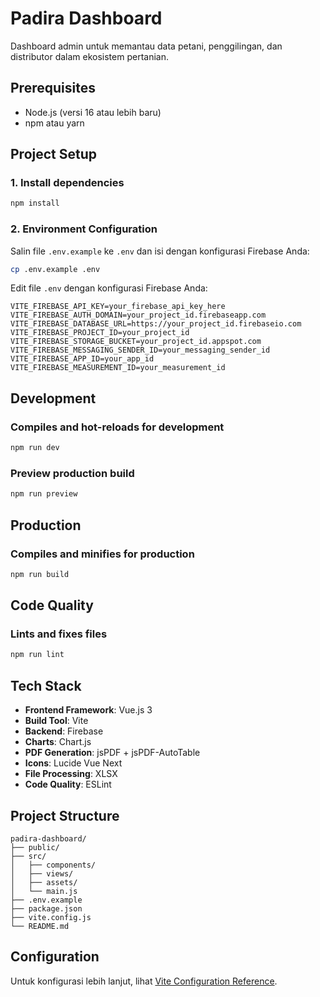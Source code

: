 # Padira Dashboard

Dashboard admin untuk memantau data petani, penggilingan, dan distributor dalam ekosistem pertanian.

## Prerequisites

- Node.js (versi 16 atau lebih baru)
- npm atau yarn

## Project Setup

### 1. Install dependencies
```bash
npm install
```

### 2. Environment Configuration
Salin file `.env.example` ke `.env` dan isi dengan konfigurasi Firebase Anda:

```bash
cp .env.example .env
```

Edit file `.env` dengan konfigurasi Firebase Anda:
```env
VITE_FIREBASE_API_KEY=your_firebase_api_key_here
VITE_FIREBASE_AUTH_DOMAIN=your_project_id.firebaseapp.com
VITE_FIREBASE_DATABASE_URL=https://your_project_id.firebaseio.com
VITE_FIREBASE_PROJECT_ID=your_project_id
VITE_FIREBASE_STORAGE_BUCKET=your_project_id.appspot.com
VITE_FIREBASE_MESSAGING_SENDER_ID=your_messaging_sender_id
VITE_FIREBASE_APP_ID=your_app_id
VITE_FIREBASE_MEASUREMENT_ID=your_measurement_id
```

## Development

### Compiles and hot-reloads for development
```bash
npm run dev
```

### Preview production build
```bash
npm run preview
```

## Production

### Compiles and minifies for production
```bash
npm run build
```

## Code Quality

### Lints and fixes files
```bash
npm run lint
```

## Tech Stack

- **Frontend Framework**: Vue.js 3
- **Build Tool**: Vite
- **Backend**: Firebase
- **Charts**: Chart.js
- **PDF Generation**: jsPDF + jsPDF-AutoTable
- **Icons**: Lucide Vue Next
- **File Processing**: XLSX
- **Code Quality**: ESLint

## Project Structure

```
padira-dashboard/
├── public/
├── src/
│   ├── components/
│   ├── views/
│   ├── assets/
│   └── main.js
├── .env.example
├── package.json
├── vite.config.js
└── README.md
```

## Configuration

Untuk konfigurasi lebih lanjut, lihat [Vite Configuration Reference](https://vitejs.dev/config/).
